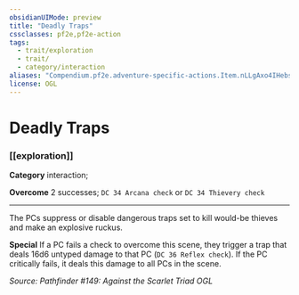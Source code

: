 ```yaml
---
obsidianUIMode: preview
title: "Deadly Traps"
cssclasses: pf2e,pf2e-action
tags:
  - trait/exploration
  - trait/
  - category/interaction
aliases: "Compendium.pf2e.adventure-specific-actions.Item.nLLgAxo4IHebsyg1"
license: OGL
---
```

# Deadly Traps

### [[exploration]]

**Category** interaction; 




**Overcome** 2 successes; `DC 34 Arcana check` or `DC 34 Thievery check`

* * *

The PCs suppress or disable dangerous traps set to kill would-be thieves and make an explosive ruckus.

**Special** If a PC fails a check to overcome this scene, they trigger a trap that deals 16d6 untyped damage to that PC (`DC 36 Reflex check`). If the PC critically fails, it deals this damage to all PCs in the scene.

*Source: Pathfinder #149: Against the Scarlet Triad*
*OGL*
